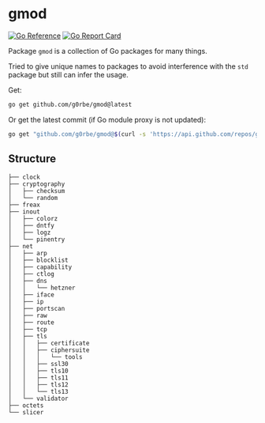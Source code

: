 # gmod

[![Go Reference](https://pkg.go.dev/badge/github.com/g0rbe/gmod.svg)](https://pkg.go.dev/github.com/g0rbe/gmod)
[![Go Report Card](https://goreportcard.com/badge/github.com/g0rbe/gmod)](https://goreportcard.com/report/github.com/g0rbe/gmod)

Package `gmod` is a collection of Go packages for many things.

Tried to give unique names to packages to avoid interference with the `std` package but still can infer the usage.

Get:
```bash
go get github.com/g0rbe/gmod@latest
```

Or get the latest commit (if Go module proxy is not updated):
```bash
go get "github.com/g0rbe/gmod@$(curl -s 'https://api.github.com/repos/g0rbe/gmod/commits' | jq -r '.[0].sha')"
```

## Structure

```
├── clock
├── cryptography
│   ├── checksum
│   └── random
├── freax
├── inout
│   ├── colorz
│   ├── dntfy
│   ├── logz
│   └── pinentry
├── net
│   ├── arp
│   ├── blocklist
│   ├── capability
│   ├── ctlog
│   ├── dns
│   │   └── hetzner
│   ├── iface
│   ├── ip
│   ├── portscan
│   ├── raw
│   ├── route
│   ├── tcp
│   ├── tls
│   │   ├── certificate
│   │   ├── ciphersuite
│   │   │   └── tools
│   │   ├── ssl30
│   │   ├── tls10
│   │   ├── tls11
│   │   ├── tls12
│   │   └── tls13
│   └── validator
├── octets
└── slicer
```